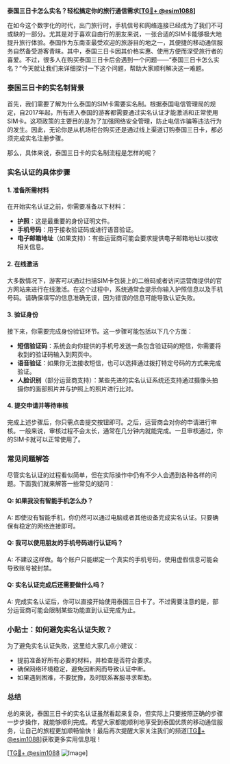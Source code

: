 **泰国三日卡怎么实名？轻松搞定你的旅行通信需求[[TG💪+ @esim1088](https://t.me/s/esim1088)]**

在如今这个数字化的时代，出门旅行时，手机信号和网络连接已经成为了我们不可或缺的一部分。尤其是对于喜欢自由行的朋友来说，一张合适的SIM卡能够极大地提升旅行体验。泰国作为东南亚最受欢迎的旅游目的地之一，其便捷的移动通信服务自然备受游客青睐。其中，泰国三日卡因其价格实惠、使用方便而深受旅行者的喜爱。不过，很多人在购买泰国三日卡后会遇到一个问题——“泰国三日卡怎么实名？”今天就让我们来详细探讨一下这个问题，帮助大家顺利解决这一难题。

### 泰国三日卡的实名制背景

首先，我们需要了解为什么泰国的SIM卡需要实名制。根据泰国电信管理局的规定，自2017年起，所有进入泰国的游客都需要通过实名认证才能激活和正常使用SIM卡。这项政策的主要目的是为了加强网络安全管理，防止电信诈骗等违法行为的发生。因此，无论你是从机场柜台购买还是通过线上渠道订购泰国三日卡，都必须完成实名注册步骤。

那么，具体来说，泰国三日卡的实名制流程是怎样的呢？

### 实名认证的具体步骤

#### 1. 准备所需材料

在开始实名认证之前，你需要准备以下材料：
- **护照**：这是最重要的身份证明文件。
- **手机号码**：用于接收验证码或进行语音验证。
- **电子邮箱地址**（如果支持）：有些运营商可能会要求提供电子邮箱地址以接收相关信息。

#### 2. 在线激活

大多数情况下，游客可以通过扫描SIM卡包装上的二维码或者访问运营商提供的官方网站来进行在线激活。在这个过程中，系统通常会提示你输入护照信息以及手机号码。请确保填写的信息准确无误，因为错误的信息可能导致认证失败。

#### 3. 验证身份

接下来，你需要完成身份验证环节。这一步骤可能包括以下几个方面：
- **短信验证码**：系统会向你提供的手机号发送一条包含验证码的短信，你需要将收到的验证码输入到网页中。
- **语音验证**：如果你无法接收短信，也可以选择通过拨打特定号码的方式来完成验证。
- **人脸识别**（部分运营商支持）：某些先进的实名认证系统还支持通过摄像头拍摄你的面部照片并与护照上的照片进行比对。

#### 4. 提交申请并等待审核

完成上述步骤后，你只需点击提交按钮即可。之后，运营商会对你的申请进行审核。一般来说，审核过程不会太长，通常在几分钟内就能完成。一旦审核通过，你的SIM卡就可以正常使用了。

### 常见问题解答

尽管实名认证的过程看似简单，但在实际操作中仍有不少人会遇到各种各样的问题。下面我们就来解答一些常见的疑问：

#### Q: 如果我没有智能手机怎么办？
A: 即使没有智能手机，你仍然可以通过电脑或者其他设备完成实名认证。只要确保有稳定的网络连接即可。

#### Q: 我可以使用朋友的手机号码进行认证吗？
A: 不建议这样做。每个账户只能绑定一个真实的手机号码，使用虚假信息可能会导致账号被封禁。

#### Q: 实名认证完成后还需要做什么吗？
A: 完成实名认证后，你可以直接开始使用泰国三日卡了。不过需要注意的是，部分运营商可能会限制某些功能直到认证完成为止。

### 小贴士：如何避免实名认证失败？

为了避免实名认证失败，这里给大家几点小建议：
- 提前准备好所有必要的材料，并检查是否符合要求。
- 确保网络环境稳定，避免因断网而导致认证中断。
- 如果遇到困难，不要犹豫，及时联系客服寻求帮助。

### 总结

总的来说，泰国三日卡的实名认证虽然看起来复杂，但实际上只要按照正确的步骤一步步操作，就能够顺利完成。希望大家都能顺利地享受到泰国优质的移动通信服务，让自己的旅程更加顺畅愉快！最后再次提醒大家关注我们的频道[[TG💪+ @esim1088](https://t.me/s/esim1088)]获取更多实用信息哦！

[[TG💪+ @esim1088](https://t.me/s/esim1088) ![Image](https://i.postimg.cc/4NQfJmqS/Snipaste-2025-05-13-00-14-12.png)]